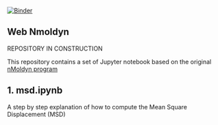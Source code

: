 [![Binder](https://mybinder.org/badge.svg)](https://mybinder.org/v2/gh/gchevrot/WebNmoldyn/master)

Web Nmoldyn
------------

REPOSITORY IN CONSTRUCTION

This repository contains a set of Jupyter notebook based on the original
[nMoldyn program](http://dx.doi.org/10.1002/jcc.23035)


## 1. msd.ipynb

A step by step explanation of how to compute the Mean Square Displacement
(MSD)



